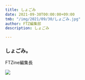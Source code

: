 ```yaml
---
title: しょごみ
date: 2021-09-30T00:00:00+09:00
tmb: "/img/2021/09/30/しょごみ.jpg"
author: FTZ編集部
description: しょごみ

---
```

### しょごみ。

FTZine編集長

![](/img/2021/09/30/しょごみ.jpg)